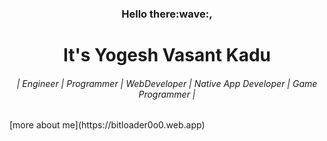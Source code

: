 <link href=https://cdnjs.cloudflare.com/ajax/libs/bootstrap/5.0.2/css/bootstrap.min.css />
<div>
  <h3 align="center">Hello there:wave:,</h6>
  <h1 align="center">It's Yogesh Vasant Kadu</h6>
  <h6 align="center">| Engineer | Programmer | WebDeveloper | Native App Developer | Game Programmer |</h6>
  [more about me](https://bitloader0o0.web.app)
</div>
